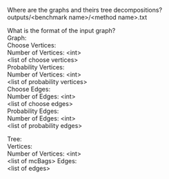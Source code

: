 Where are the graphs and theirs tree decompositions?  
outputs/\<benchmark name\>/\<method name\>.txt

What is the format of the input graph?  
Graph:  
Choose Vertices:  
Number of Vertices: \<int\>  
\<list of choose vertices\>  
Probability Vertices:  
Number of Vertices: \<int\>  
\<list of probability vertices\>  
Choose Edges:  
Number of Edges: \<int\>  
\<list of choose edges\>  
Probability Edges:  
Number of Edges: \<int\>  
\<list of probability edges\>  
  
Tree:  
Vertices:  
Number of Vertices: \<int\>  
\<list of mcBags\>
Edges:  
\<list of edges\>  
